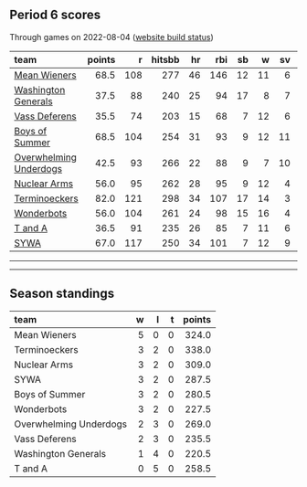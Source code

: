 

## Period 6 scores

Through games on 2022-08-04 ([website build status](https://github.com/brian-bot/pl-site/actions))


|team                                              | points|   r| hitsbb| hr| rbi| sb|  w| sv|  so|   era|  whip|
|:-------------------------------------------------|------:|---:|------:|--:|---:|--:|--:|--:|---:|-----:|-----:|
|[Mean Wieners](./meanwieners)                     |   68.5| 108|    277| 46| 146| 12| 11|  6| 160| 3.411| 1.124|
|[Washington Generals](./washingtongenerals)       |   37.5|  88|    240| 25|  94| 17|  8|  7| 114| 4.231| 1.261|
|[Vass Deferens](./vassdeferens)                   |   35.5|  74|    203| 15|  68|  7| 12|  6| 153| 2.937| 1.092|
|[Boys of Summer](./boysofsummer)                  |   68.5| 104|    254| 31|  93|  9| 12| 11| 166| 2.110| 0.992|
|[Overwhelming Underdogs](./overwhelmingunderdogs) |   42.5|  93|    266| 22|  88|  9|  7| 10| 166| 4.252| 1.153|
|[Nuclear Arms](./nucleararms)                     |   56.0|  95|    262| 28|  95|  9| 12|  4| 182| 3.574| 1.155|
|[Terminoeckers](./terminoeckers)                  |   82.0| 121|    298| 34| 107| 17| 14|  3| 191| 3.081| 1.079|
|[Wonderbots](./wonderbots)                        |   56.0| 104|    261| 24|  98| 15| 16|  4| 173| 3.850| 1.201|
|[T and A](./tanda)                                |   36.5|  91|    235| 26|  85|  7| 11|  6| 221| 4.059| 1.277|
|[SYWA](./sywa)                                    |   67.0| 117|    250| 34| 101|  7| 12|  9| 180| 3.722| 1.078|

* * *
* * *

## Season standings


|team                   |  w|  l|  t| points|
|:----------------------|--:|--:|--:|------:|
|Mean Wieners           |  5|  0|  0|  324.0|
|Terminoeckers          |  3|  2|  0|  338.0|
|Nuclear Arms           |  3|  2|  0|  309.0|
|SYWA                   |  3|  2|  0|  287.5|
|Boys of Summer         |  3|  2|  0|  280.5|
|Wonderbots             |  3|  2|  0|  227.5|
|Overwhelming Underdogs |  2|  3|  0|  269.0|
|Vass Deferens          |  2|  3|  0|  235.5|
|Washington Generals    |  1|  4|  0|  220.5|
|T and A                |  0|  5|  0|  258.5|


